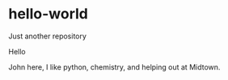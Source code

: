 # hello-world
Just another repository

Hello

John here, I like python, chemistry, and helping out at Midtown.
